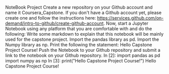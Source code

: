 NoteBook Project
Create a new repository on your Github account and name it Coursera_Capstone. If you don't have a Github account yet, please create one and follow the instructions here: https://services.github.com/on-demand/intro-to-github/create-github-account.
Now, start a Jupyter Notebook using any platform that you are comfortable with and do the following:
Write some markdown to explain that this notebook will be mainly used for the capstone project.
Import the pandas library as pd.
Import the Numpy library as np.
Print the following the statement: Hello Capstone Project Course!
Push the Notebook to your Github repository and submit a link to the notebook on your Github repository.
In [2]:
import pandas as pd
import numpy as np
In [3]:
print("Hello Capstone Project Course!")
Hello Capstone Project Course!
